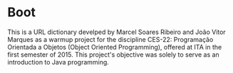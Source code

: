 # Boot
This is a URL dictionary develped by Marcel Soares Ribeiro and João Vitor Marques as a warmup project for the discipline
CES-22: Programação Orientada a Objetos (Object Oriented Programming), offered at ITA in the first semester of 2015.
This project's objective was solely to serve as an introduction to Java programming.
